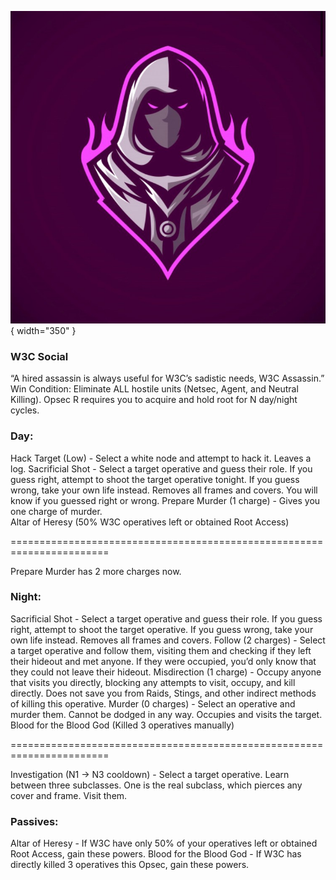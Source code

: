 ![w3cassassin.png](Images/w3cassassin.png){ width="350" }

### **W3C Social**

<span class="w3c">
“A hired assassin is always useful for W3C’s sadistic needs, W3C Assassin.”

<span class="w3c">
Win Condition: Eliminate ALL hostile units (Netsec, Agent, and Neutral Killing). Opsec R requires you to acquire and hold root for N day/night cycles.

### **Day:**

<span class="w3c">
Hack Target (Low) - Select a white node and attempt to hack it. Leaves a log.

<span class="w3c">
Sacrificial Shot - Select a target operative and guess their role. If you guess right, attempt to shoot the target operative tonight. If you guess wrong, take your own life instead. Removes all frames and covers. You will know if you guessed right or wrong.

<span class="w3c">
Prepare Murder (1 charge) - Gives you one charge of murder.

<br>

<span class="w3c">
Altar of Heresy (50% W3C operatives left or obtained Root Access)

=======================================================================

<span class="w3c">
Prepare Murder has 2 more charges now.

### **Night:**

<span class="w3c">
Sacrificial Shot - Select a target operative and guess their role. If you guess right, attempt to shoot the target operative. If you guess wrong, take your own life instead. Removes all frames and covers.

<span class="w3c">
Follow (2 charges) - Select a target operative and follow them, visiting them and checking if they left their hideout and met anyone. If they were occupied, you’d only know that they could not leave their hideout.

<span class="w3c">
Misdirection (1 charge) - Occupy anyone that visits you directly, blocking any attempts to visit, occupy, and kill directly. Does not save you from Raids, Stings, and other indirect methods of killing this operative.

<span class="w3c">
Murder (0 charges) - Select an operative and murder them. Cannot be dodged in any way. Occupies and visits the target.

<br>

<span class="w3c">
Blood for the Blood God (Killed 3 operatives manually)

=======================================================================

<span class="w3c">
Investigation (N1 -> N3 cooldown) - Select a target operative. Learn between three subclasses. One is the real subclass, which pierces any cover and frame. Visit them.

### **Passives:**

<span class="w3c">
Altar of Heresy - If W3C have only 50% of your operatives left or obtained Root Access, gain these powers.

<span class="w3c">
Blood for the Blood God - If W3C has directly killed 3 operatives this Opsec, gain these powers.